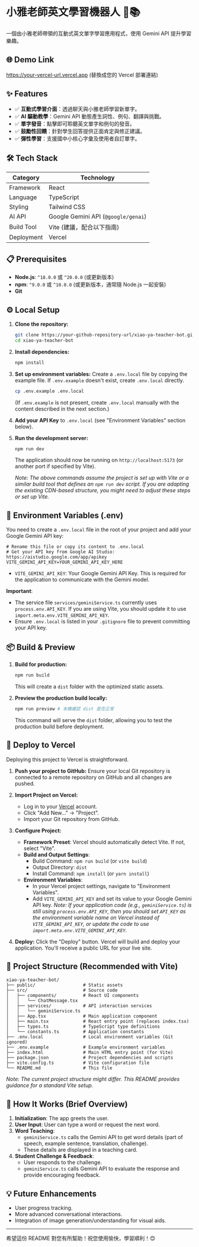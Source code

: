 # 小雅老師英文學習機器人 🤖📚

一個由小雅老師帶領的互動式英文單字學習應用程式，使用 Gemini API 提升學習樂趣。

## 🌐 Demo Link

https://your-vercel-url.vercel.app (替換成您的 Vercel 部署連結)

## ✨ Features

*   ✅ **互動式學習介面**：透過聊天與小雅老師學習新單字。
*   ✅ **AI 驅動教學**：Gemini API 動態產生詞性、例句、翻譯與挑戰。
*   ✅ **單字發音**：點擊即可聆聽英文單字和例句的發音。
*   ✅ **鼓勵性回饋**：針對學生回答提供正面肯定與修正建議。
*   ✅ **彈性學習**：支援國中小核心字彙及使用者自訂單字。

## 🛠️ Tech Stack

| Category      | Technology                                         |
|---------------|----------------------------------------------------|
| Framework     | React                                              |
| Language      | TypeScript                                         |
| Styling       | Tailwind CSS                                       |
| AI API        | Google Gemini API (`@google/genai`)                |
| Build Tool    | Vite (建議，配合以下指南)                            |
| Deployment    | Vercel                                             |

## 📋 Prerequisites

*   **Node.js**: `^18.0.0` 或 `^20.0.0` (或更新版本)
*   **npm**: `^9.0.0` 或 `^10.0.0` (或更新版本，通常隨 Node.js 一起安裝)
*   **Git**

## ⚙️ Local Setup

1.  **Clone the repository:**
    ```bash
    git clone https://your-github-repository-url/xiao-ya-teacher-bot.git
    cd xiao-ya-teacher-bot
    ```

2.  **Install dependencies:**
    ```bash
    npm install
    ```

3.  **Set up environment variables:**
    Create a `.env.local` file by copying the example file. If `.env.example` doesn't exist, create `.env.local` directly.
    ```bash
    cp .env.example .env.local 
    ```
    (If `.env.example` is not present, create `.env.local` manually with the content described in the next section.)

4.  **Add your API Key** to `.env.local` (see "Environment Variables" section below).

5.  **Run the development server:**
    ```bash
    npm run dev
    ```
    The application should now be running on `http://localhost:5173` (or another port if specified by Vite).

    *Note: The above commands assume the project is set up with Vite or a similar build tool that defines an `npm run dev` script. If you are adapting the existing CDN-based structure, you might need to adjust these steps or set up Vite.*

## 🔑 Environment Variables (.env)

You need to create a `.env.local` file in the root of your project and add your Google Gemini API key:

```env
# Rename this file or copy its content to .env.local
# Get your API key from Google AI Studio: https://aistudio.google.com/app/apikey
VITE_GEMINI_API_KEY=YOUR_GEMINI_API_KEY_HERE
```
*   `VITE_GEMINI_API_KEY`: Your Google Gemini API Key. This is required for the application to communicate with the Gemini model.

**Important**:
*   The service file `services/geminiService.ts` currently uses `process.env.API_KEY`. If you are using Vite, you should update it to use `import.meta.env.VITE_GEMINI_API_KEY`.
*   Ensure `.env.local` is listed in your `.gitignore` file to prevent committing your API key.

## 📦 Build & Preview

1.  **Build for production:**
    ```bash
    npm run build
    ```
    This will create a `dist` folder with the optimized static assets.

2.  **Preview the production build locally:**
    ```bash
    npm run preview # 本機確認 dist 是否正常
    ```
    This command will serve the `dist` folder, allowing you to test the production build before deployment.

## 🚀 Deploy to Vercel

Deploying this project to Vercel is straightforward.

1.  **Push your project to GitHub:**
    Ensure your local Git repository is connected to a remote repository on GitHub and all changes are pushed.

2.  **Import Project on Vercel:**
    *   Log in to your [Vercel](https://vercel.com/) account.
    *   Click "Add New..." -> "Project".
    *   Import your Git repository from GitHub.

3.  **Configure Project:**
    *   **Framework Preset**: Vercel should automatically detect Vite. If not, select "Vite".
    *   **Build and Output Settings**:
        *   Build Command: `npm run build` (or `vite build`)
        *   Output Directory: `dist`
        *   Install Command: `npm install` (or `yarn install`)
    *   **Environment Variables**:
        *   In your Vercel project settings, navigate to "Environment Variables".
        *   Add `VITE_GEMINI_API_KEY` and set its value to your Google Gemini API key. *Note: If your application code (e.g., `geminiService.ts`) is still using `process.env.API_KEY`, then you should set `API_KEY` as the environment variable name on Vercel instead of `VITE_GEMINI_API_KEY`, or update the code to use `import.meta.env.VITE_GEMINI_API_KEY`.*

4.  **Deploy:**
    Click the "Deploy" button. Vercel will build and deploy your application. You'll receive a public URL for your live site.

## 📂 Project Structure (Recommended with Vite)

```
xiao-ya-teacher-bot/
├── public/                  # Static assets
├── src/                     # Source code
│   ├── components/          # React UI components
│   │   └── ChatMessage.tsx
│   ├── services/            # API interaction services
│   │   └── geminiService.ts
│   ├── App.tsx              # Main application component
│   ├── main.tsx             # React entry point (replaces index.tsx)
│   ├── types.ts             # TypeScript type definitions
│   └── constants.ts         # Application constants
├── .env.local               # Local environment variables (Git ignored)
├── .env.example             # Example environment variables
├── index.html               # Main HTML entry point (for Vite)
├── package.json             # Project dependencies and scripts
├── vite.config.ts           # Vite configuration file
└── README.md                # This file
```
*Note: The current project structure might differ. This README provides guidance for a standard Vite setup.*

## 🧠 How It Works (Brief Overview)

1.  **Initialization**: The app greets the user.
2.  **User Input**: User can type a word or request the next word.
3.  **Word Teaching**:
    *   `geminiService.ts` calls the Gemini API to get word details (part of speech, example sentence, translation, challenge).
    *   These details are displayed in a teaching card.
4.  **Student Challenge & Feedback**:
    *   User responds to the challenge.
    *   `geminiService.ts` calls Gemini API to evaluate the response and provide encouraging feedback.

## 💡 Future Enhancements

*   User progress tracking.
*   More advanced conversational interactions.
*   Integration of image generation/understanding for visual aids.

---

希望這份 README 對您有所幫助！祝您使用愉快，學習順利！😊
